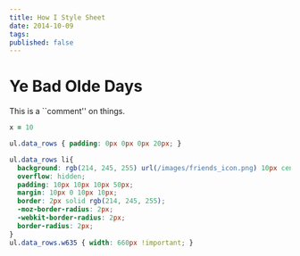 ```yaml
---
title: How I Style Sheet
date: 2014-10-09
tags:
published: false
---
```


# Ye Bad Olde Days

This is a ``comment'' on things.

```ruby
x = 10
```

```css
ul.data_rows { padding: 0px 0px 0px 20px; }

ul.data_rows li{
  background: rgb(214, 245, 255) url(/images/friends_icon.png) 10px center no-repeat;
  overflow: hidden;
  padding: 10px 10px 10px 50px;
  margin: 10px 0 10px 10px;
  border: 2px solid rgb(214, 245, 255);
  -moz-border-radius: 2px;
  -webkit-border-radius: 2px;
  border-radius: 2px;
}
ul.data_rows.w635 { width: 660px !important; }
```
